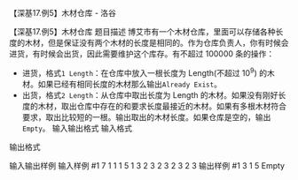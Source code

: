 



【深基17.例5】木材仓库 - 洛谷














【深基17.例5】木材仓库
题目描述
博艾市有一个木材仓库，里面可以存储各种长度的木材，但是保证没有两个木材的长度是相同的。作为仓库负责人，你有时候会进货，有时候会出货，因此需要维护这个库存。有不超过 100000 条的操作：

- 进货，格式`1 Length`：在仓库中放入一根长度为 Length(不超过 $10^9$) 的木材。如果已经有相同长度的木材那么输出`Already Exist`。
- 出货，格式`2 Length`：从仓库中取出长度为 Length 的木材。如果没有刚好长度的木材，取出仓库中存在的和要求长度最接近的木材。如果有多根木材符合要求，取出比较短的一根。输出取出的木材长度。如果仓库是空的，输出`Empty`。
输入输出格式
输入格式


输出格式


输入输出样例
输入样例 #1
7
1 1
1 5
1 3
2 3
2 3
2 3
2 3
输出样例 #1
3
1
5
Empty








